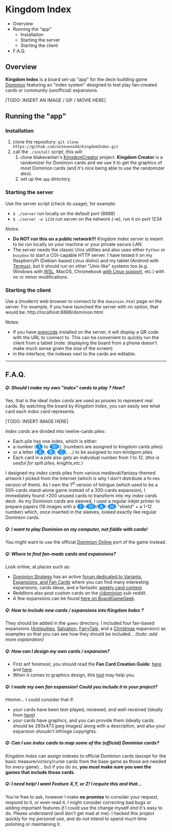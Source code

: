# Kingdom Index

* Overview
* Running the “app”
   * Installation
   * Starting the server
   * Starting the client
* F.A.Q.


## Overview

**Kingdom Index** is a board set-up "app" for the deck-building game [Dominion](https://en.wikipedia.org/wiki/Dominion_%28card_game%29) featuring an "index system" designed to test play fan-created cards or community (unofficial) expansions.

[TODO: INSERT AN  IMAGE / GIF / MOVIE  HERE]

## Running the "app"

### Installation

1. clone the repository: `git clone https://github.com/notevenodd/KingdomIndex.git`
2. call the `./install` script, this will:
   1. clone blakevanlan's [KingdomCreator](https://github.com/blakevanlan/KingdomCreator "KingdomCreator") project. **Kingdom Creator** is a randomizer for Dominion cards and we use it to get the graphics of most Dominion cards (and it's nice being able to use the randomizer also).
   2. set up the `app` directory.

### Starting the server

Use the server script (check its usage), for example:
* `$ ./server` run locally on the default port (8888)
* `$ ./server -w 1234` run server on the network (-w), run it on port 1234

*Notes*:
* **Do NOT run this on a public network!!!** Kingdom Index server is meant to be run locally on your machine or your private secure LAN.
* The server needs the classic Unix utilities and also uses either `Python` or `busybox` to start a CGI-capable HTTP server. I have tested it on my RaspberryPi (Debian-based Linux distro) and my tablet (Android with [Termux](https://termux.com/ "Termux")), but it should run on other "Unix-like" systems too (e.g. Windows with [WSL](https://docs.microsoft.com/en-us/windows/wsl/ "WSL"), MacOS, Chromebook [with Linux support](https://support.google.com/chromebook/answer/9145439?hl=en), etc.) with no or minor modifications.

### Starting the client

Use a (modern) web browser to connect to the `dominion.html` page on the server.
For example, if you have launched the server with no option, that would be: http://localhost:8888/dominion.html

Notes:
* If you have [qrencode](https://fukuchi.org/works/qrencode/) installed on the server, it will display a QR code with the URL to connect to. This can be convenient to quickly run the client from a tablet (note: displaying the board from a phone doesn't make much sense given the size of the screen)
* in the interface, the indexes next to the cards are editable.

---

## F.A.Q.

##### Q: Should I make my own "*index*" cards to play ? How?

Yes, that *is* the idea! *Index cards* are used as proxies to represent real cards. By watching the board by *Kingdom Index*, you can easily see what card each *index card* represents.

[TODO: INSERT IMAGE HERE]


*Index cards* are divided into twelve-cards piles:
* Each pile has one index, which is either:
 * a number (<span style="background-color:#2196F3;color:#fff;display:inline-block;padding-left:8px;padding-right:8px;text-align:center;border-radius:50%">1</span> to <span style="background-color:#2196F3;color:#fff;display:inline-block;padding-left:8px;padding-right:8px;text-align:center;border-radius:50%">10</span>). (numbers are assigned to kingdom cards piles)
 * or a letter (<span style="background-color:#2196F3;color:#fff;display:inline-block;padding-left:8px;padding-right:8px;text-align:center;border-radius:50%">A</span>, <span style="background-color:#2196F3;color:#fff;display:inline-block;padding-left:8px;padding-right:8px;text-align:center;border-radius:50%">B</span>, <span style="background-color:#2196F3;color:#fff;display:inline-block;padding-left:8px;padding-right:8px;text-align:center;border-radius:50%">C</span>, ...) to be assigned to non-kindgom piles
* Each card in a pile also gets an individual number from 1 to 12. (*this is useful for split piles, knights,etc.*)

I designed my *index cards* piles from various medieval/fantasy-themed artwork I picked from the Internet (which is why I don't distribute a hi-res version of them). As I own the 1<sup>st</sup> version of Intrigue (which used to be a 500-cards stand-alone game instead of a 300-cards expansion), I immediately found >200 unused cards to transform into my *index cards* deck. As my Dominion cards are sleeved, I used a regular inkjet printer to prepare papers (18 images with a <span style="background-color:#2196F3;color:#fff;display:inline-block;padding-left:8px;padding-right:8px;text-align:center;border-radius:50%">1</span>-<span style="background-color:#2196F3;color:#fff;display:inline-block;padding-left:8px;padding-right:8px;text-align:center;border-radius:50%">10</span>/<span style="background-color:#2196F3;color:#fff;display:inline-block;padding-left:8px;padding-right:8px;text-align:center;border-radius:50%">A</span>-<span style="background-color:#2196F3;color:#fff;display:inline-block;padding-left:8px;padding-right:8px;text-align:center;border-radius:50%">H</span> "shield" + a 1-12 number) which, once inserted in the sleeves, looked exactly like regular Dominion cards.


##### Q: I want to play Dominion on my computer, not fiddle with cards!

You might want to use the official [Dominion Online](https://www.dominion.games/) port of the game instead.

##### Q: Where to find fan-made cards and expansions?

Look online, at places such as:

* [Dominion Strategy](https://dominionstrategy.com/ "Dominion Strategy") has an active [forum dedicated to Variants, Expansions, and Fan Cards](http://forum.dominionstrategy.com/index.php?board=11.0 "a great forum dedicated to Variants and Fan Cards") where you can find many interesting expansions, cards ideas, and a fantastic [weekly card contest](http://forum.dominionstrategy.com/index.php?topic=18987.0 "weekly card contest").
* Redditors also post custom cards on the [r/dominion](https://old.reddit.com/r/dominion/ "r/dominion") sub-reddit.
* A few expansions can be found [here on BoardGameGeek](https://www.boardgamegeek.com/boardgame/36218/dominion/expansions "here on BoardGameGeek").

##### Q: How to include new cards / expansions into Kingdom Index ?

They should be added in the `games` directory. I included four fan-based expansions ([Antiquities](https://drive.google.com/drive/folders/19r-veyGWQOBQpYZGGdAZpN9A0PNaqvkW), [Salvation](https://boardgamegeek.com/boardgame/80435/salvation-fan-expansion-dominion), [FairyTale](https://boardgamegeek.com/boardgameexpansion/68281/fairy-tale-fan-expansion-dominion), and a [Christmas](https://reddit.com/r/dominion/comments/a6jauy/a_very_dominion_christmas) expansion) as examples so that you can see how they should be included... *(todo: add more explanation)*

##### Q: How can I **design** my own cards / expansion?

* First anf foremost, you should read the **Fan Card Creation Guide**: [here](http://forum.dominionstrategy.com/index.php?topic=20045.0) and [here](http://wiki.dominionstrategy.com/index.php/Fan_Card_Creation_Guide).
* When it comes to graphics design, this [tool](https://shardofhonor.github.io/dominion-card-generator/index.html "tool") may help you.

##### Q: I made my own fan expansion! Could you include it in your project?

Hmmm... I could consider that if:
* your cards have been test-played, reviewed, and well-received (ideally from [here](http://forum.dominionstrategy.com/index.php?board=11.0))
* your cards have graphics, and you can provide them (ideally cards should be 293x473 jpeg images) along with a description, and also your expansion shoudn't infringe copyrights.


##### Q: Can I use *index cards* to map some of the (official) Dominion cards?

*Kingdom Index* can assign indexes to official Dominion cards (except for the basic treasure/victory/curse cards from the base game as those are needed for *every* game)... but if you do so, **you *must* make sure you own the games that include those cards**.

##### Q: I need help! I want Feature X,Y, or Z! I require this and that... 

You're free to ask, however I make **no promise** to consider your request, respond to it, or even read it. I might consider correcting bad bugs or adding important features *if* I could use the change myself *and* it's easy to do. Please understand (and don't get mad at me): I hacked this project quickly for my *personal* use, and do *not* intend to spend much time polishing or maintaining it.
